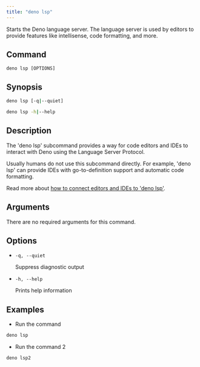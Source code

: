 ```yaml
---
title: "deno lsp"
---
```


Starts the Deno language server. The language server is used by editors to
provide features like intellisense, code formatting, and more.

## Command

`deno lsp [OPTIONS]`

## Synopsis

```bash
deno lsp [-q|--quiet]

deno lsp -h|--help
```

## Description

The 'deno lsp' subcommand provides a way for code editors and IDEs to interact
with Deno using the Language Server Protocol.

Usually humans do not use this subcommand directly. For example, 'deno lsp' can
provide IDEs with go-to-definition support and automatic code formatting.

Read more about
[how to connect editors and IDEs to 'deno lsp'](https://deno.land/manual@v1.42.4/getting_started/setup_your_environment#editors-and-ides).

## Arguments

There are no required arguments for this command.

## Options

- `-q, --quiet`

  Suppress diagnostic output

- `-h, --help`

  Prints help information

## Examples

- Run the command

```bash
deno lsp
```

- Run the command 2

```bash
deno lsp2
```
